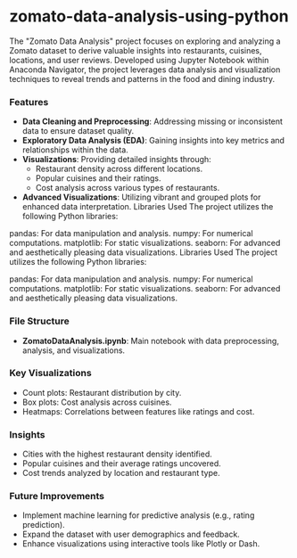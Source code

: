 # zomato-data-analysis-using-python
The "Zomato Data Analysis" project focuses on exploring and analyzing a Zomato dataset to derive valuable insights into restaurants, cuisines, locations, and user reviews. Developed using Jupyter Notebook within Anaconda Navigator, the project leverages data analysis and visualization techniques to reveal trends and patterns in the food and dining industry.
### Features

- **Data Cleaning and Preprocessing**: Addressing missing or inconsistent data to ensure dataset quality.  
- **Exploratory Data Analysis (EDA)**: Gaining insights into key metrics and relationships within the data.  
- **Visualizations**: Providing detailed insights through:  
  - Restaurant density across different locations.  
  - Popular cuisines and their ratings.  
  - Cost analysis across various types of restaurants.  
- **Advanced Visualizations**: Utilizing vibrant and grouped plots for enhanced data interpretation.
Libraries Used The project utilizes the following Python libraries:

pandas: For data manipulation and analysis.
numpy: For numerical computations.
matplotlib: For static visualizations.
seaborn: For advanced and aesthetically pleasing data visualizations.
Libraries Used The project utilizes the following Python libraries:

pandas: For data manipulation and analysis.
numpy: For numerical computations.
matplotlib: For static visualizations.
seaborn: For advanced and aesthetically pleasing data visualizations.
### File Structure  
- **ZomatoDataAnalysis.ipynb**: Main notebook with data preprocessing, analysis, and visualizations.  

### Key Visualizations  
- Count plots: Restaurant distribution by city.  
- Box plots: Cost analysis across cuisines.  
- Heatmaps: Correlations between features like ratings and cost.  

### Insights  
- Cities with the highest restaurant density identified.  
- Popular cuisines and their average ratings uncovered.  
- Cost trends analyzed by location and restaurant type.  

### Future Improvements  
- Implement machine learning for predictive analysis (e.g., rating prediction).  
- Expand the dataset with user demographics and feedback.  
- Enhance visualizations using interactive tools like Plotly or Dash.  
